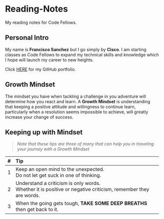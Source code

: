 # Reading-Notes
My reading notes for Code Fellows.

## Personal Intro

My name is **Francisco Sanchez** but I go simply by **Cisco**. I am starting classes as Code Fellows to expand my technical skills and knowledge which I hope will launch my career to new heights. 

Click [HERE](https://github.com/c0d3cisco/) for my GitHub portfolio.

## Growth Mindset

The mindset you have when tackling a challenge in you adventure will determine how you react and learn. A **Growth Mindset** is understanding that keeping a positive attitude and willingness to continue learn, particularly when a resolution seems impossible to achieve, will greatly increase your change of success.

## Keeping up with Mindset
> *Note that these tips are three of many that can help you in traveling your journey with a Growth Mindset*  

| # | Tip |
| :----: | :----- |
| 1 | Keep an open mind to the unexpected. <br> Do not let get suck in one of thinking. |
| 2 | Understand a criticism is only words. <br> Whether it is positive or negative criticism, remember they are words. |
| 3 | When the going gets tough, **TAKE SOME DEEP BREATHS** then get back to it. |


